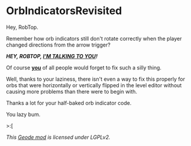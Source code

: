 # OrbIndicatorsRevisited
Hey, RobTop.

Remember how orb indicators still don't rotate correctly when the player changed directions from the arrow trigger? 

***HEY, ROBTOP, __<u>I'M TALKING TO YOU</u>!__***

Of course __<u>you</u>__ of all people would forget to fix such a silly thing.

Well, thanks to your laziness, there isn't even a way to fix this properly for orbs that were horizontally or vertically flipped in the level editor without causing more problems than there were to begin with.

Thanks a lot for your half-baked orb indicator code.

You lazy bum.

\>\:\[

*This [Geode mod](https://geode-sdk.org) is licensed under LGPLv2.*